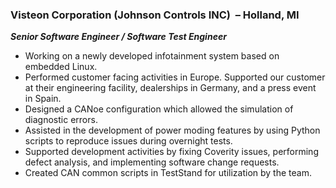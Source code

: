 ### **Visteon Corporation (Johnson Controls INC)  – Holland, MI**

***Senior Software Engineer / Software Test Engineer***	      	       
- Working on a newly developed infotainment system based on embedded Linux.
- Performed customer facing activities in Europe. Supported our customer at their
engineering facility, dealerships in Germany, and a press event in Spain.
- Designed a CANoe configuration which allowed the simulation of diagnostic errors.
- Assisted in the development of power moding features by using Python scripts to
reproduce issues during overnight tests.
- Supported development activities by fixing Coverity issues, performing defect analysis,
and implementing software change requests.
- Created CAN common scripts in TestStand for utilization by the team.